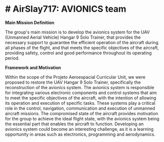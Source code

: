 # # AirSlay717: AVIONICS team

**Main Mission Definition**

The group's main mission is to develop the avionics system for the UAV (Unmanned Aerial
Vehicle) Hangar 9 Solo Trainer, that provides the necessary support to guarantee the
efficient operation of the aircraft during all phases of the flight, and that meets the specific
objectives of the aircraft, providing safety, control and good performance throughout its
operating period.

**Framework and Motivation**

Within the scope of the Projeto Aeroespacial Curricular Unit, we were proposed to restore
the UAV Hangar 9 Solo Trainer, specifically the reconstruction of the avionics system. The
avionics system is responsible for integrating various electronic components and control
systems that aim to meet the specific objectives of the aircraft, with the intention of allowing
its operation and execution of specific tasks. These systems play a critical role in the control,
navigation, communication and execution of unmanned aircraft missions.
The compromised state of the aircraft provides motivation for the group to achieve the ideal
flight state, with the avionics system being the essential part that enables the aircraft to
function. Developing an avionics system could become an interesting challenge, as it is a
learning opportunity in areas such as electronics, programming and aerodynamics.
